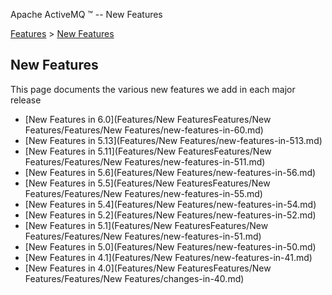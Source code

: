 Apache ActiveMQ ™ -- New Features 

[Features](features.md) > [New Features](Features/new-features.md)


New Features
------------

This page documents the various new features we add in each major release

*   [New Features in 6.0](Features/New FeaturesFeatures/New Features/Features/New Features/new-features-in-60.md)
*   [New Features in 5.13](Features/New Features/new-features-in-513.md)
*   [New Features in 5.11](Features/New FeaturesFeatures/New Features/Features/New Features/new-features-in-511.md)
*   [New Features in 5.6](Features/New Features/new-features-in-56.md)
*   [New Features in 5.5](Features/New FeaturesFeatures/New Features/Features/New Features/new-features-in-55.md)
*   [New Features in 5.4](Features/New Features/new-features-in-54.md)
*   [New Features in 5.2](Features/New Features/new-features-in-52.md)
*   [New Features in 5.1](Features/New FeaturesFeatures/New Features/Features/New Features/new-features-in-51.md)
*   [New Features in 5.0](Features/New Features/new-features-in-50.md)
*   [New Features in 4.1](Features/New Features/new-features-in-41.md)
*   [New Features in 4.0](Features/New FeaturesFeatures/New Features/Features/New Features/changes-in-40.md)

